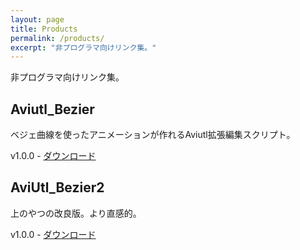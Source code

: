 ```yaml
---
layout: page
title: Products
permalink: /products/
excerpt: "非プログラマ向けリンク集。"
---
```


非プログラマ向けリンク集。

## Aviutl_Bezier
ベジェ曲線を使ったアニメーションが作れるAviutl拡張編集スクリプト。

v1.0.0 - [ダウンロード](https://github.com/kotet/Aviutl_Bezier/archive/v1.0.0.zip)

## AviUtl_Bezier2
上のやつの改良版。より直感的。

v1.0.0 - [ダウンロード](https://github.com/kotet/AviUtl_Bezier2/archive/v1.0.0.zip)
